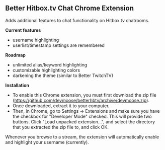 Better Hitbox.tv Chat Chrome Extension
--------------------------------------
Adds additional features to chat functionality on Hitbox.tv chatrooms.

**Current features**
 - username highlighting
 - userlist/timestamp settings are remembered


**Roadmap**
 - unlimited alias/keyword highlighting
 - customizable highlighting colors
 - darkening the theme (similar to Better TwitchTV)


**Installation**
- To enable this Chrome extension, you must first download the zip file (https://github.com/devmoose/betterhbtv/archive/devmoose.zip).
- Once downloaded, extract it to your computer.
- Then, in Chrome, go to Settings -> Extensions and make sure you have the checkbox for "Developer Mode" checked. This will provide two buttons.
Click "Load unpacked extension...", and select the directory that you extracted the zip file to, and click OK.

Whenever you browse to a stream, the extension will automatically enable and highlight your username (currently).